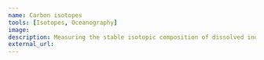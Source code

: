```yaml
---
name: Carbon isotopes
tools: [Isotopes, Oceanography]
image:
description: Measuring the stable isotopic composition of dissolved inorganic carbon in seawater to track anthropogenic CO<sub>2</sub> uptake and primary production.
external_url:
---
```

